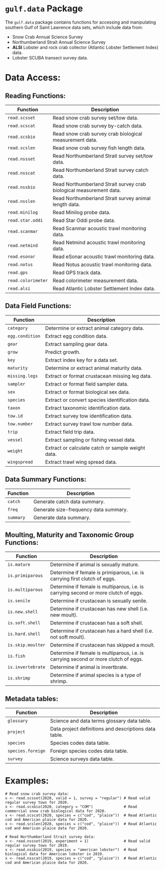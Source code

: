 # `gulf.data` Package

The `gulf.data` package contains functions for accessing and manipulating southern Gulf of Saint Lawrence data sets, which include data from:
  - Snow Crab Annual Science Survey
  - Northumberland Strait Annual Science Survey
  - **ALSI** Lobster and rock crab collector (Atlantic Lobster Settlement Index) data.
  - Lobster SCUBA transect survey data.

# Data Access:

## Reading Functions:

Function           | Description
------------------ | --------------------------------------------------
`read.scsset`      | Read snow crab survey set/tow data.
`read.scscat`      | Read snow crab survey by-catch data.
`read.scsbio`      | Read snow crab survey crab biological measurement data.
`read.scslen`      | Read snow crab survey fish length data.
`read.nssset`      | Read Northumberland Strait survey set/tow data.
`read.nsscat`      | Read Northumberland Strait survey catch data.
`read.nssbio`      | Read Northumberland Strait survey crab biological measurement data.
`read.nsslen`      | Read Northumberland Strait survey animal length data.
`read.minilog`     | Read Minilog probe data.
`read.star.oddi`   | Read Star Oddi probe data.
`read.scanmar`     | Read Scanmar acoustic trawl monitoring data.
`read.netmind`     | Read Netmind acoustic trawl monitoring data.
`read.esonar`      | Read eSonar acoustic trawl monitoring data.
`read.notus`       | Read Notus acoustic trawl monitoring data.
`read.gps`         | Read GPS track data.
`read.colorimeter` | Read colorimeter measurement data.
`read.alsi`        | Read Atlantic Lobster Settlement Index data.

## Data Field Functions:

Function           | Description
------------------ | --------------------------------------------------
`category`         | Determine or extract animal category data.
`egg.condition`    | Extract egg condition data.
`gear`             | Extract sampling gear data. 
`grow`             | Predict growth.
`key`              | Extract index key for a data set.
`maturity`         | Determine or extract animal maturity data.
`missing.legs`     | Extract or format crustacean missing leg data.
`sampler`          | Extract or format field sampler data. 
`sex`              | Extract or format biological sex data. 
`species`          | Extract or convert species identification data. 
`taxon`            | Extract taxonomic identification data. 
`tow.id`           | Extract survey tow identification data.
`tow.number`       | Extract survey trawl tow number data.
`trip`             | Extract field trip data. 
`vessel`           | Extract sampling or fishing vessel data.
`weight`           | Extract or calculate catch or sample weight data. 
`wingspread`       | Extract trawl wing spread data.

## Data Summary Functions:

Function           | Description
------------------ | --------------------------------------------------
`catch`            | Generate catch data summary. 
`freq`             | Generate size-frequency data summary.
`summary`          | Generate data summary.

## Moulting, Maturity and Taxonomic Group Functions:

Function           | Description
------------------ | ------------------------------------------------------------------------------------
`is.mature`        | Determine if animal is sexually mature.
`is.primiparous`   | Determine if female is primiparous, i.e. is carrying first clutch of eggs.
`is.multiparous`   | Determine if female is multiparous, i.e. is carrying second or more clutch of eggs.
`is.senile`        | Determine if crustacean is sexually senile.
`is.new.shell`     | Determine if crustacean has new shell (i.e. new moult). 
`is.soft.shell`    | Determine if crustacean has a soft shell. 
`is.hard.shell`    | Determine if crustacean has a hard shell (i.e. not soft moult). 
`is.skip.moulter`  | Determine if crustacean has skipped a moult. 
`is.fish`          | Determine if female is multiparous, i.e. is carrying second or more clutch of eggs.
`is.invertebrate`  | Determine if animal is invertbrate.       
`is.shrimp`        | Determine if animal species is a type of shrimp. 

## Metadata tables:

Function           | Description
------------------ | --------------------------------------------------
`glossary`         | Science and data terms glossary data table.
`project`          | Data project definitions and descriptions data table.
`species`          | Species codes data table.
`species.foreign`  | Foreign species codes data table.
`survey`           | Science surveys data table.

# Examples:

```
# Read snow crab survey data:
x <- read.scsset(2020, valid = 1, survey = "regular") # Read valid regular survey tows for 2020.
x <- read.scsbio(2020, category = "COM")              # Read commercial snow crab biological data for 2020.
x <- read.scscat(2020, species = c("cod", "plaice"))  # Read Atlantic cod and American plaice data for 2020.
x <- read.scslen(2020, species = c("cod", "plaice"))  # Read Atlantic cod and American plaice data for 2020.
  
# Read Northumberland Strait survey data:  
x <- read.nssset(2019, experiment = 1)                # Read valid regular survey tows for 2019.
x <- read.nssbio(2019, species = "american lobster")  # Read biological data for American lobster in 2019.
x <- read.nsscat(2019, species = c("cod", "plaice"))  # Read Atlantic cod and American plaice data for 2020.
```
  

